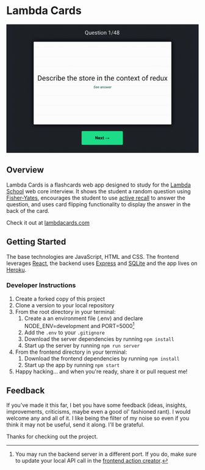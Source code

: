 # Lambda Cards
![](preview.gif)

## Overview
Lambda Cards is a flashcards web app designed to study for the [Lambda School](https://lambdaschool.com/) web core interview. It shows the student a random question using [Fisher-Yates](https://en.wikipedia.org/wiki/Fisher%E2%80%93Yates_shuffle), encourages the student to use [active recall](https://en.wikipedia.org/wiki/Active_recall) to answer the question, and uses card flipping functionality to display the answer in the back of the card.

Check it out at [lambdacards.com](http://www.lambdacards.com)

## Getting Started
The base technologies are JavaScript, HTML and CSS. The frontend leverages [React](https://reactjs.org/), the backend uses [Express](https://expressjs.com/) and [SQLite](https://www.sqlite.org/index.html) and the app lives on [Heroku](heroku.com).

### Developer Instructions
1. Create a forked copy of this project
1. Clone a version to your local repository
1. From the root directory in your terminal:
    1. Create a an environment file (.env) and declare NODE_ENV=development and PORT=5000[^1]
    1. Add the `.env` to your `.gitignore`
    1. Download the server dependencies by running `npm install`
    1. Start up the server by running `npm run server`
1. From the frontend directory in your terminal:
    1. Download the frontend dependencies by running `npm install`
    1. Start up the app by running `npm start`
1. Happy hacking... and when you're ready, share it or pull request me!

## Feedback
If you've made it this far, I bet you have some feedback (ideas, insights, improvements, criticisms, maybe even a good ol' fashioned rant). I would welcome any and all of it. I like being the filter of my noise so even if you think it may not be useful, send it along. I'll be grateful.

Thanks for checking out the project.

[^1]: You may run the backend server in a different port. If you do, make sure to update your local API call in the [frontend action creator](https://github.com/dgamboa/lambda-cards/blob/main/frontend/src/actions/index.js).